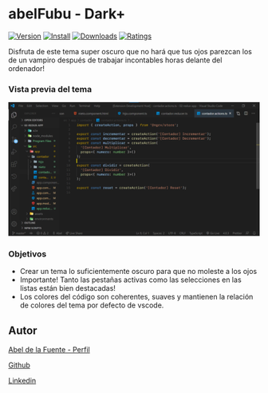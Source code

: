 # abelFubu - Dark+

[![Version](https://vsmarketplacebadge.apphb.com/version-short/abelfubu.abelfubu-dark.svg)](https://vsmarketplacebadge.apphb.com/version-short/abelfubu.abelfubu-dark.svg)
[![Install](https://vsmarketplacebadge.apphb.com/installs/abelfubu.abelfubu-dark.svg)](https://vsmarketplacebadge.apphb.com/installs/abelfubu.abelfubu-dark.svg)
[![Downloads](https://vsmarketplacebadge.apphb.com/downloads/abelfubu.abelfubu-dark.svg)](https://vsmarketplacebadge.apphb.com/downloads/abelfubu.abelfubu-dark.svg)
[![Ratings](https://vsmarketplacebadge.apphb.com/rating/abelfubu.abelfubu-dark.svg)](https://vsmarketplacebadge.apphb.com/rating/abelfubu.abelfubu-dark.svg)

Disfruta de este tema super oscuro que no hará que tus ojos parezcan los de un vampiro después de trabajar incontables horas delante del ordenador!

### Vista previa del tema

![Vista Previa](https://raw.githubusercontent.com/abelfubu/admin-travel-agency/master/src/assets/images/dark%2B.png)

### Objetivos

- Crear un tema lo suficientemente oscuro para que no moleste a los ojos
- Importante! Tanto las pestañas activas como las selecciones en las listas están bien destacadas!
- Los colores del código son coherentes, suaves y mantienen la relación de colores del tema por defecto de vscode.

## Autor

[Abel de la Fuente - Perfil](https://abelfubu.github.io/abelfubu-profile/)

[Github](https://github.com/abelfubu)

[Linkedin](https://www.linkedin.com/in/abelfubu/)
